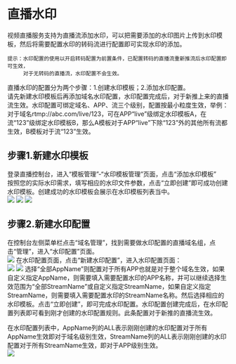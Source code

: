 # 直播水印  
视频直播服务支持为直播流添加水印，可以把需要添加的水印图片上传到水印模板，然后将需要配置水印的转码流进行配置即可实现水印的添加。  
```
提示：水印配置的使用以开启转码配置为前置条件，已配置转码的直播流重新推流后水印配置即可生效，  
     对于无转码的直播流，水印配置不会生效。  
```  

直播水印的配置分为两个步骤：1.创建水印模板；2.添加水印配置。   
请先新建水印模板后再添加域名水印配置，水印配置完成后，对于新推上来的直播流生效。水印配置可绑定域名、APP、流三个级别，配置按最小粒度生效，举例：对于域名rtmp://abc.com/live/123，可在APP“live”级绑定水印模板A，在流“123”级绑定水印模板B，那么A模板对于APP“live”下除“123”外的其他所有流都生效，B模板对于流“123”生效。

## 步骤1.新建水印模板

登录直播控制台，进入“模板管理”-“水印模板管理”页面，点击“添加水印模板”  
按照您的实际水印需求，填写相应的水印文件参数，点击“立即创建”即可成功创建水印模板。创建成功的水印模板会展示在水印模板列表当中。    
![](https://github.com/jdcloudcom/cn/blob/cn-Live-Video/image/live-video/42%E6%B7%BB%E5%8A%A0%E6%B0%B4%E5%8D%B0%E6%A8%A1%E6%9D%BF.png) 
![](https://github.com/jdcloudcom/cn/blob/cn-Live-Video/image/live-video/43%E6%B7%BB%E5%8A%A0%E6%B0%B4%E5%8D%B0%E6%A8%A1%E6%9D%BF.png) 
![](https://github.com/jdcloudcom/cn/blob/cn-Live-Video/image/live-video/44%E6%B7%BB%E5%8A%A0%E6%B0%B4%E5%8D%B0%E6%A8%A1%E6%9D%BF.png) 
## 步骤2.新建水印配置  

在控制台左侧菜单栏点击“域名管理”，找到需要做水印配置的直播域名组，点击“管理”，进入“水印配置”页面。  
![](https://github.com/jdcloudcom/cn/blob/cn-Live-Video/image/live-video/12%E6%96%B0%E5%BB%BA%E8%BD%AC%E7%A0%81%E9%85%8D%E7%BD%AE.png)
在水印配置页面，点击“新建水印配置”，进入水印配置页面：  
![](https://github.com/jdcloudcom/cn/blob/cn-Live-Video/image/live-video/45%E6%96%B0%E5%BB%BA%E6%B0%B4%E5%8D%B0%E9%85%8D%E7%BD%AE.png) 
![](https://github.com/jdcloudcom/cn/blob/cn-Live-Video/image/live-video/46%E6%96%B0%E5%BB%BA%E6%B0%B4%E5%8D%B0%E9%85%8D%E7%BD%AE.png)
选择“全部AppName”则配置对于所有APP也就是对于整个域名生效，如果自定义指定AppName，则需要填入需要配置水印的APP名称，并可以继续选择生效范围为“全部StreamName”或自定义指定StreamName，如果自定义指定StreamName，则需要填入需要配置水印的StreamName名称。然后选择相应的水印模板。点击“立即创建”，即可完成水印配置。水印配置创建完成后，在水印配置列表即可看到刚才创建的水印配置规则。此条配置对于新推的直播流生效。    

在水印配置列表中，AppName列的ALL表示刚刚创建的水印配置对于所有AppName生效即对于域名级别生效，StreamName列的ALL表示刚刚创建的水印配置对于所有StreamName生效，即对于APP级别生效。  
![](https://github.com/jdcloudcom/cn/blob/cn-Live-Video/image/live-video/47%E6%96%B0%E5%BB%BA%E6%B0%B4%E5%8D%B0%E9%85%8D%E7%BD%AE.png)
